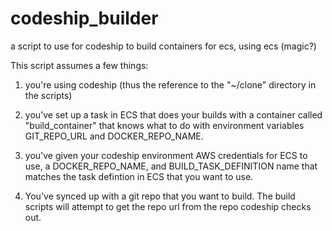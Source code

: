 # codeship_builder
a script to use for codeship to build containers for ecs, using ecs (magic?)

This script assumes a few things:

1. you're using codeship (thus the reference to the "~/clone" directory in the scripts)

2. you've set up a task in ECS that does your builds with a container called "build_container" that knows what to do with environment variables GIT_REPO_URL and DOCKER_REPO_NAME.

3. you've given your codeship environment AWS credentials for ECS to use, a DOCKER_REPO_NAME, and BUILD_TASK_DEFINITION name that matches the task defintion in ECS that you want to use.

4. You've synced up with a git repo that you want to build. The build scripts will attempt to get the repo url from the repo codeship checks out.
